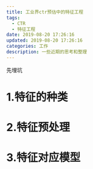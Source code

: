 ```yaml
---
title: 工业界ctr预估中的特征工程
tags:
  - CTR
  - 特征工程
date: 2019-08-20 17:26:16
updated: 2019-08-20 17:26:16
categories: 工作
description: 一些近期的思考和整理
---
```


先埋坑

<!-- more -->

# 1.特征的种类



# 2.特征预处理



# 3.特征对应模型

